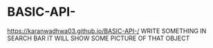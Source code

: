 # BASIC-API-
https://karanwadhwa03.github.io/BASIC-API-/
WRITE SOMETHING IN SEARCH BAR IT WILL SHOW SOME PICTURE OF THAT OBJECT
